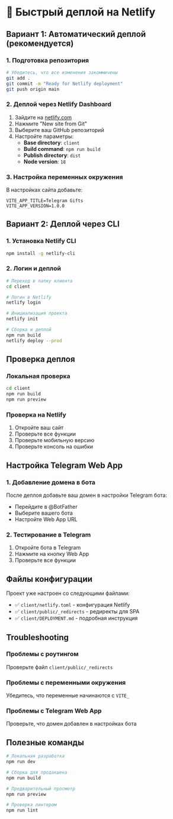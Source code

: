 # 🚀 Быстрый деплой на Netlify

## Вариант 1: Автоматический деплой (рекомендуется)

### 1. Подготовка репозитория
```bash
# Убедитесь, что все изменения закоммичены
git add .
git commit -m "Ready for Netlify deployment"
git push origin main
```

### 2. Деплой через Netlify Dashboard
1. Зайдите на [netlify.com](https://netlify.com)
2. Нажмите "New site from Git"
3. Выберите ваш GitHub репозиторий
4. Настройте параметры:
   - **Base directory**: `client`
   - **Build command**: `npm run build`
   - **Publish directory**: `dist`
   - **Node version**: `18`

### 3. Настройка переменных окружения
В настройках сайта добавьте:
```
VITE_APP_TITLE=Telegram Gifts
VITE_APP_VERSION=1.0.0
```

## Вариант 2: Деплой через CLI

### 1. Установка Netlify CLI
```bash
npm install -g netlify-cli
```

### 2. Логин и деплой
```bash
# Переход в папку клиента
cd client

# Логин в Netlify
netlify login

# Инициализация проекта
netlify init

# Сборка и деплой
npm run build
netlify deploy --prod
```

## Проверка деплоя

### Локальная проверка
```bash
cd client
npm run build
npm run preview
```

### Проверка на Netlify
1. Откройте ваш сайт
2. Проверьте все функции
3. Проверьте мобильную версию
4. Проверьте консоль на ошибки

## Настройка Telegram Web App

### 1. Добавление домена в бота
После деплоя добавьте ваш домен в настройки Telegram бота:
- Перейдите в @BotFather
- Выберите вашего бота
- Настройте Web App URL

### 2. Тестирование в Telegram
1. Откройте бота в Telegram
2. Нажмите на кнопку Web App
3. Проверьте все функции

## Файлы конфигурации

Проект уже настроен со следующими файлами:

- ✅ `client/netlify.toml` - конфигурация Netlify
- ✅ `client/public/_redirects` - редиректы для SPA
- ✅ `client/DEPLOYMENT.md` - подробная инструкция

## Troubleshooting

### Проблемы с роутингом
Проверьте файл `client/public/_redirects`

### Проблемы с переменными окружения
Убедитесь, что переменные начинаются с `VITE_`

### Проблемы с Telegram Web App
Проверьте, что домен добавлен в настройках бота

## Полезные команды

```bash
# Локальная разработка
npm run dev

# Сборка для продакшена
npm run build

# Предварительный просмотр
npm run preview

# Проверка линтером
npm run lint
```